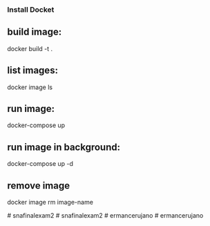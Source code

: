 ### Install Docket

## build image:
docker build -t <image-name>.

## list images:
docker image ls

## run image:
docker-compose up

## run image in background:
docker-compose up -d

## remove image
docker image rm image-name

#   s n a f i n a l e x a m 2  
 #   s n a f i n a l e x a m 2  
 #   e r m a n c e r u j a n o  
 #   e r m a n c e r u j a n o  
 